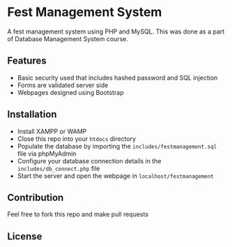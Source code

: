 # Fest Management System

A fest management system using PHP and MySQL. This was done as a part of Database Management System course.

## Features

-   Basic security used that includes hashed password and SQL injection
-   Forms are validated server side
-   Webpages designed using Bootstrap

## Installation

-   Install XAMPP or WAMP
-   Close this repo into your `htdocs` directory
-   Populate the database by importing the `includes/festmanagement.sql` file via phpMyAdmin
-   Configure your database connection details in the `includes/db_connect.php` file
-   Start the server and open the webpage in `localhost/festmanagement`

## Contribution

Feel free to fork this repo and make pull requests

## License
